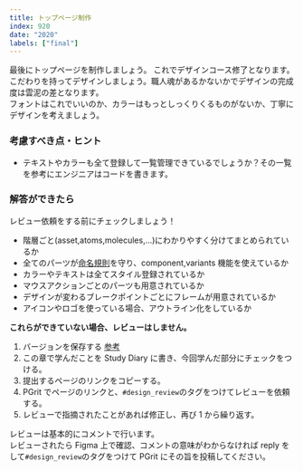 ```yaml
---
title: トップページ制作
index: 920
date: "2020"
labels: ["final"]
---
```


最後にトップページを制作しましょう。 これでデザインコース修了となります。  
こだわりを持ってデザインしましょう。職人魂があるかないかでデザインの完成度は雲泥の差となります。  
フォントはこれでいいのか、カラーはもっとしっくりくるものがないか、丁寧にデザインを考えましょう。

### 考慮すべき点・ヒント

- テキストやカラーも全て登録して一覧管理できているでしょうか？その一覧を参考にエンジニアはコードを書きます。

### 解答ができたら

レビュー依頼をする前にチェックしましょう！

- 階層ごと(asset,atoms,molecules,...)にわかりやすく分けてまとめられているか
- 全てのパーツが[命名規則](/web/section2-1)を守り、component,variants 機能を使えているか
- カラーやテキストは全てスタイル登録されているか
- マウスアクションごとのパーツも用意されているか
- デザインが変わるブレークポイントごとにフレームが用意されているか
- アイコンやロゴを使っている場合、アウトライン化をしているか

**これらができていない場合、レビューはしません。**

1. バージョンを保存する [参考](/figma/section2-3/)
2. この章で学んだことを Study Diary に書き、今回学んだ部分にチェックをつける。
3. 提出するページのリンクをコピーする。
4. PGrit でページのリンクと、`#design_review`のタグをつけてレビューを依頼する。
5. レビューで指摘されたことがあれば修正し、再び 1 から繰り返す。

レビューは基本的にコメントで行います。  
レビューされたら Figma 上で確認、コメントの意味がわからなければ reply をして`#design_review`のタグをつけて PGrit にその旨を投稿してください。
